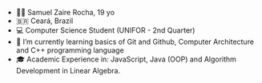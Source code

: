 - 👨‍💻 Samuel Zaire Rocha, 19 yo
- 🇧🇷 Ceará, Brazil
- 💻 Computer Science Student (UNIFOR - 2nd Quarter)
- 🌱 I’m currently learning basics of Git and Github, Computer Architecture and C++ programming language
- 🎓 Academic Experience in: JavaScript, Java (OOP) and Algorithm Development in Linear Algebra.

<!---
szaire/szaire is a ✨ special ✨ repository because its `README.md` (this file) appears on your GitHub profile.
You can click the Preview link to take a look at your changes.
--->
